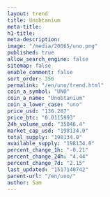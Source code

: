 ```yaml
---
layout: trend
title: Unobtanium
meta-title: 
h1-title: 
meta-description: 
image: "/media/20065/uno.png"
published: true
allow_search_engine: false
sitemap: false
enable_comment: false
sort_order: 356
permalink: "/en/uno/trend.html"
coin_a_symbol: "UNO"
coin_a_name: "Unobtanium"
coin_a_lower_case: "uno"
price_usd: "136.287"
price_btc: "0.0115993"
24h_volume_usd: "35046.4"
market_cap_usd: "198134.0"
total_supply: "198134.0"
available_supply: "198134.0"
percent_change_1h: "-0.21"
percent_change_24h: "4.44"
percent_change_7d: "2.15"
last_updated: "1517140742"
parent-url: "/en/uno/"
author: Sam
---
```



